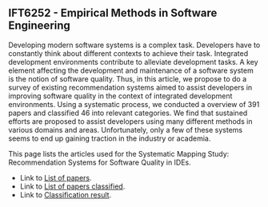 ## IFT6252 - Empirical Methods in Software Engineering

Developing modern software systems is a complex task. Developers have to constantly think about different contexts to achieve their task. Integrated development environments contribute to alleviate development tasks. A key element affecting the development and maintenance of a software system is the notion of software quality. Thus, in this article, we propose to do a survey of existing recommendation systems aimed to assist developers in improving software quality in the context of integrated development environments. Using a systematic process, we conducted a overview of 391 papers and classified 46 into relevant categories. We find that sustained efforts are proposed to assist developers using many different methods in various domains and areas. Unfortunately, only a few of these systems seems to end up gaining traction in the industry or academia.

This page lists the articles used for the Systematic Mapping Study: Recommendation Systems for Software Quality in IDEs.

- Link to [List of papers](https://sebastien-ehouan.github.io/IFT6252-SystematicMappingArticle/queryResult.html).
- Link to [List of papers classified](https://sebastien-ehouan.github.io/IFT6252-SystematicMappingArticle/listIncluded.html).
- Link to [Classification result](https://sebastien-ehouan.github.io/IFT6252-SystematicMappingArticle/classificationResult.html).
